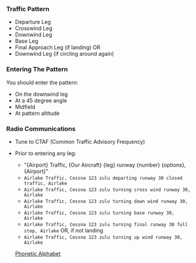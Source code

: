 ### Traffic Pattern
* Departure Leg
* Crosswind Leg
* Downwind Leg
* Base Leg
* Final Approach Leg (if landing) OR
* Downwind Leg (if circling around again)

### Entering The Pattern
You should enter the pattern:
* On the downwind leg 
* At a 45 degree angle
* Midfield
* At pattern altitude

### Radio Communications
* Tune to CTAF (Common Traffic Advisory Frequency)
* Prior to entering any leg:
  * "{Airport} Traffic, {Our Aircraft} {leg} runway {number} {options}, {Airport}"
  * `Airlake Traffic, Cessna 123 zulu departing runway 30 closed traffic, Airlake`
  * `Airlake Traffic, Cessna 123 zulu turning cross wind runway 30, Airlake`
  * `Airlake Traffic, Cessna 123 zulu turning down wind runway 30, Airlake`
  * `Airlake Traffic, Cessna 123 zulu turning base runway 30, Airlake`
  * `Airlake Traffic, Cessna 123 zulu turning final runway 30 full stop, Airlake` OR, if not landing
  * `Airlake Traffic, Cessna 123 zulu turning up wind runway 30, Airlake`

  [Phonetic Alphabet](https://www.google.com/imgres?imgurl=https://upload.wikimedia.org/wikipedia/commons/thumb/e/e0/FAA_Phonetic_and_Morse_Chart2.svg/350px-FAA_Phonetic_and_Morse_Chart2.svg.png&imgrefurl=https://en.wikipedia.org/wiki/NATO_phonetic_alphabet&h=716&w=350&tbnid=HBBtVEjku0iD6M:&q=military+letter+code&tbnh=160&tbnw=78&usg=AI4_-kR6rLI9VrwcErwbdQYtiX_TuFgkMQ&vet=12ahUKEwiPqaTSp_jeAhVE4YMKHeWNCKgQ9QEwAHoECAcQBg..i&docid=Ma0YgaMFvLQ3nM&sa=X&ved=2ahUKEwiPqaTSp_jeAhVE4YMKHeWNCKgQ9QEwAHoECAcQBg)